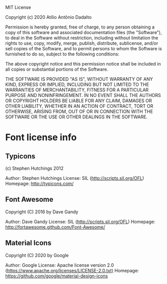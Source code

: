 MIT License

Copyright (c) 2020 Atílio Antônio Dadalto

Permission is hereby granted, free of charge, to any person obtaining a copy
of this software and associated documentation files (the "Software"), to deal
in the Software without restriction, including without limitation the rights
to use, copy, modify, merge, publish, distribute, sublicense, and/or sell
copies of the Software, and to permit persons to whom the Software is
furnished to do so, subject to the following conditions:

The above copyright notice and this permission notice shall be included in all
copies or substantial portions of the Software.

THE SOFTWARE IS PROVIDED "AS IS", WITHOUT WARRANTY OF ANY KIND, EXPRESS OR
IMPLIED, INCLUDING BUT NOT LIMITED TO THE WARRANTIES OF MERCHANTABILITY,
FITNESS FOR A PARTICULAR PURPOSE AND NONINFRINGEMENT. IN NO EVENT SHALL THE
AUTHORS OR COPYRIGHT HOLDERS BE LIABLE FOR ANY CLAIM, DAMAGES OR OTHER
LIABILITY, WHETHER IN AN ACTION OF CONTRACT, TORT OR OTHERWISE, ARISING FROM,
OUT OF OR IN CONNECTION WITH THE SOFTWARE OR THE USE OR OTHER DEALINGS IN THE
SOFTWARE.

# Font license info

## Typicons

   (c) Stephen Hutchings 2012

   Author:    Stephen Hutchings
   License:   SIL (<http://scripts.sil.org/OFL>)
   Homepage:  <http://typicons.com/>

## Font Awesome

   Copyright (C) 2016 by Dave Gandy

   Author:    Dave Gandy
   License:   SIL (<http://scripts.sil.org/OFL>)
   Homepage:  <http://fortawesome.github.com/Font-Awesome/>

## Material Icons

   Copyright (C) 2020 by Google
   
   Author:    Google
   License:   Apache license version 2.0 (<https://www.apache.org/licenses/LICENSE-2.0.txt)>
   Homepage:  <https://github.com/google/material-design-icons>
